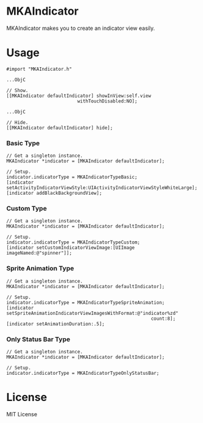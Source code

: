 MKAIndicator
===

MKAIndicator makes you to create an indicator view easily.

# Usage

```ObjC
#import "MKAIndicator.h"

...ObjC

// Show.
[[MKAIndicator defaultIndicator] showInView:self.view 
                          withTouchDisabled:NO];

...ObjC

// Hide.
[[MKAIndicator defaultIndicator] hide];
```

### Basic Type

```ObjC
// Get a singleton instance.
MKAIndicator *indicator = [MKAIndicator defaultIndicator];

// Setup.
indicator.indicatorType = MKAIndicatorTypeBasic;
[indicator setActivityIndicatorViewStyle:UIActivityIndicatorViewStyleWhiteLarge];
[indicator addBlackBackgroundView];
```

### Custom Type

```ObjC
// Get a singleton instance.
MKAIndicator *indicator = [MKAIndicator defaultIndicator];
    
// Setup.
indicator.indicatorType = MKAIndicatorTypeCustom;
[indicator setCustomIndicatorViewImage:[UIImage imageNamed:@"spinner"]];
```

### Sprite Animation Type

```ObjC
// Get a singleton instance.
MKAIndicator *indicator = [MKAIndicator defaultIndicator];

// Setup.
indicator.indicatorType = MKAIndicatorTypeSpriteAnimation;
[indicator setSpriteAnimationIndicatorViewImagesWithFormat:@"indicator%zd" 
                                                     count:8];
[indicator setAnimationDuration:.5];
```

### Only Status Bar Type

```ObjC
// Get a singleton instance.
MKAIndicator *indicator = [MKAIndicator defaultIndicator];

// Setup.
indicator.indicatorType = MKAIndicatorTypeOnlyStatusBar;
```

# License
MIT License
